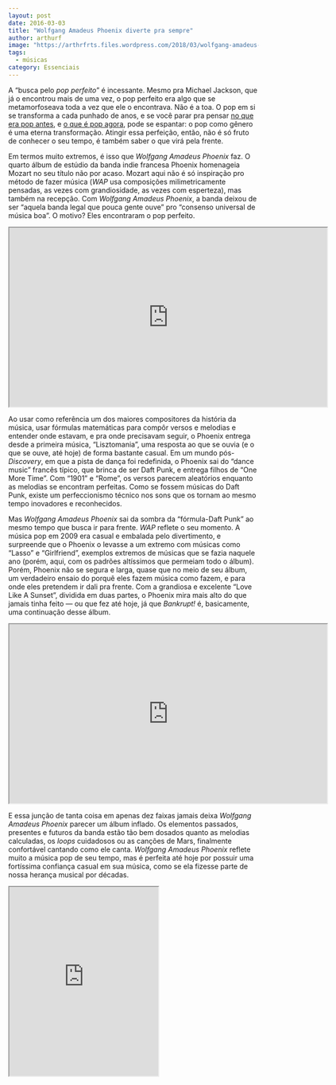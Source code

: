 ```yaml
---
layout: post
date: 2016-03-03
title: "Wolfgang Amadeus Phoenix diverte pra sempre"
author: arthurf
image: "https://arthrfrts.files.wordpress.com/2018/03/wolfgang-amadeus-phoenix.jpg"
tags:
  - músicas
category: Essenciais
---
```


A “busca pelo _pop perfeito_” é incessante. Mesmo pra Michael Jackson, que já o encontrou mais de uma vez, o pop perfeito era algo que se metamorfoseava toda a vez que ele o encontrava. Não é a toa. O pop em si se transforma a cada punhado de anos, e se você parar pra pensar [no que era pop antes](https://youtu.be/dsUXAEzaC3Q), e [o que é pop agora](https://youtu.be/pFptt7Cargc), pode se espantar: o pop como gênero é uma eterna transformação. Atingir essa perfeição, então, não é só fruto de conhecer o seu tempo, é também saber o que virá pela frente.

Em termos muito extremos, é isso que _Wolfgang Amadeus Phoenix_ faz. O quarto álbum de estúdio da banda indie francesa Phoenix homenageia Mozart no seu título não por acaso. Mozart aqui não é só inspiração pro método de fazer música (_WAP_ usa composições milimetricamente pensadas, as vezes com grandiosidade, as vezes com esperteza), mas também na recepção. Com _Wolfgang Amadeus Phoenix_, a banda deixou de ser “aquela banda legal que pouca gente ouve” pro “consenso universal de música boa”. O motivo? Eles encontraram o pop perfeito.

<iframe width="640" height="360" src="https://www.youtube-nocookie.com/embed/gvss3uhSKjw"  allow="autoplay; encrypted-media" allowfullscreen></iframe>

Ao usar como referência um dos maiores compositores da história da música, usar fórmulas matemáticas para compôr versos e melodias e entender onde estavam, e pra onde precisavam seguir, o Phoenix entrega desde a primeira música, “Lisztomania”, uma resposta ao que se ouvia (e o que se ouve, até hoje) de forma bastante casual. Em um mundo pós-_Discovery_, em que a pista de dança foi redefinida, o Phoenix sai do “dance music” francês típico, que brinca de ser Daft Punk, e entrega filhos de “One More Time”. Com “1901” e “Rome”, os versos parecem aleatórios enquanto as melodias se encontram perfeitas. Como se fossem músicas do Daft Punk, existe um perfeccionismo técnico nos sons que os tornam ao mesmo tempo inovadores e reconhecidos.

Mas _Wolfgang Amadeus Phoenix_ sai da sombra da “fórmula-Daft Punk” ao mesmo tempo que busca ir para frente. _WAP_ reflete o seu momento. A música pop em 2009 era casual e embalada pelo divertimento, e surpreende que o Phoenix o levasse a um extremo com músicas como “Lasso” e “Girlfriend”, exemplos extremos de músicas que se fazia naquele ano (porém, aqui, com os padrões altíssimos que permeiam todo o álbum). Porém, Phoenix não se segura e larga, quase que no meio de seu álbum, um verdadeiro ensaio do porquê eles fazem música como fazem, e para onde eles pretendem ir dali pra frente. Com a grandiosa e excelente “Love Like A Sunset”, dividida em duas partes, o Phoenix mira mais alto do que jamais tinha feito — ou que fez até hoje, já que _Bankrupt!_ é, basicamente, uma continuação desse álbum.

<iframe width="640" height="360" src="https://player.vimeo.com/video/4266319"  allow="autoplay; encrypted-media" allowfullscreen></iframe>

E essa junção de tanta coisa em apenas dez faixas jamais deixa _Wolfgang Amadeus Phoenix_ parecer um álbum inflado. Os elementos passados, presentes e futuros da banda estão tão bem dosados quanto as melodias calculadas, os _loops_ cuidadosos ou as canções de Mars, finalmente confortável cantando como ele canta. _Wolfgang Amadeus Phoenix_ reflete muito a música pop de seu tempo, mas é perfeita até hoje por possuir uma fortíssima confiança casual em sua música, como se ela fizesse parte de nossa herança musical por décadas.

<iframe src="https://open.spotify.com/embed/track/7zkDEBSxkcBVsStS4qBFpK" width="300" height="380"  allowtransparency="true" allow="encrypted-media"></iframe>
